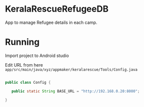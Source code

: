 # KeralaRescueRefugeeDB

App to manage Refugee details in each camp.

# Running 
Import project to Android studio

Edit URL from here `app/src/main/java/xyz/appmaker/keralarescue/Tools/Config.java`

```java

public class Config {

   public static String BASE_URL = "http://192.168.0.20:8000";

}


```

